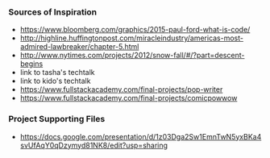 ### Sources of Inspiration
* https://www.bloomberg.com/graphics/2015-paul-ford-what-is-code/
* http://highline.huffingtonpost.com/miracleindustry/americas-most-admired-lawbreaker/chapter-5.html
* http://www.nytimes.com/projects/2012/snow-fall/#/?part=descent-begins
* link to tasha's techtalk
* link to kido's techtalk
* https://www.fullstackacademy.com/final-projects/pop-writer
* https://www.fullstackacademy.com/final-projects/comicpowwow

### Project Supporting Files
* https://docs.google.com/presentation/d/1z03Dga2Sw1EmnTwN5yxBKa4svUfAqY0qDzymyd81NK8/edit?usp=sharing
